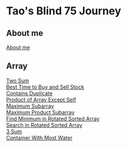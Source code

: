 # Tao's Blind 75 Journey

## About me
[About me](about.md)

## Array
[Two Sum](twoSum.md)  \
[Best Time to Buy and Sell Stock](bestTimeToBuyandSellStock.md)  \
[Contains Duplicate](containsDuplicate.md)  \
[Product of Array Except Self](productOfArrayExceptSelf.md)  \
[Maximum Subarray](maximumSubarray.md)  \
[Maximum Product Subarray](maximumProductSubarray.md)  \
[Find Minimum in Rotated Sorted Array](findMinimumInRotatedSortedArray.md)  
[Search in Rotated Sorted Array](searchInRotatedSortedArray.md)  
[3 Sum](threeSum.md)  
[Container With Most Water](containerWithMostWater.md)  